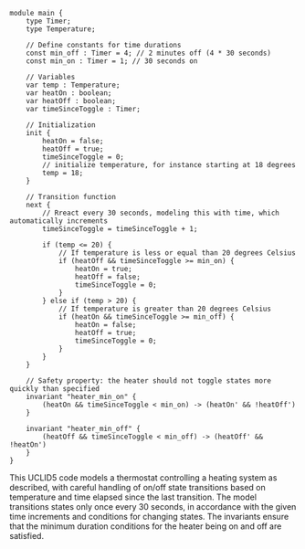 ```uclid
module main {
    type Timer;
    type Temperature;

    // Define constants for time durations
    const min_off : Timer = 4; // 2 minutes off (4 * 30 seconds)
    const min_on : Timer = 1; // 30 seconds on

    // Variables
    var temp : Temperature;
    var heatOn : boolean;
    var heatOff : boolean;
    var timeSinceToggle : Timer;

    // Initialization
    init {
        heatOn = false;
        heatOff = true;
        timeSinceToggle = 0;
        // initialize temperature, for instance starting at 18 degrees
        temp = 18;
    }

    // Transition function
    next {
        // Rreact every 30 seconds, modeling this with time, which automatically increments
        timeSinceToggle = timeSinceToggle + 1;

        if (temp <= 20) {
            // If temperature is less or equal than 20 degrees Celsius 
            if (heatOff && timeSinceToggle >= min_on) {
                heatOn = true;
                heatOff = false;
                timeSinceToggle = 0;
            }
        } else if (temp > 20) {
            // If temperature is greater than 20 degrees Celsius
            if (heatOn && timeSinceToggle >= min_off) {
                heatOn = false;
                heatOff = true;
                timeSinceToggle = 0;
            }
        }
    }

    // Safety property: the heater should not toggle states more quickly than specified
    invariant "heater_min_on" {
        (heatOn && timeSinceToggle < min_on) -> (heatOn' && !heatOff')
    }

    invariant "heater_min_off" {
        (heatOff && timeSinceToggle < min_off) -> (heatOff' && !heatOn')
    }
}
```

This UCLID5 code models a thermostat controlling a heating system as described, with careful handling of on/off state transitions based on temperature and time elapsed since the last transition. The model transitions states only once every 30 seconds, in accordance with the given time increments and conditions for changing states. The invariants ensure that the minimum duration conditions for the heater being on and off are satisfied.